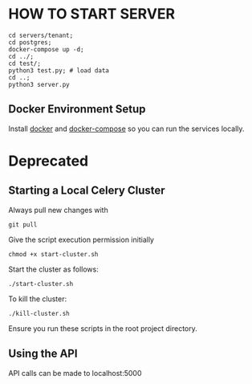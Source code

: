 # HOW TO START SERVER

```
cd servers/tenant;
cd postgres;
docker-compose up -d;
cd ../;
cd test/;
python3 test.py; # load data
cd ..;
python3 server.py
```



## Docker Environment Setup

Install <a href="https://docs.docker.com/get-docker/">docker</a> and <a href="https://docs.docker.com/compose/install/">docker-compose</a> so you can run the services locally.





# Deprecated
## Starting a Local Celery Cluster
Always pull new changes with 
```
git pull
```
Give the script execution permission initially
```
chmod +x start-cluster.sh
```

Start the cluster as follows:
```
./start-cluster.sh
```

To kill the cluster:
```
./kill-cluster.sh
```
Ensure you run these scripts in the root project directory. 

## Using the API

API calls can be made to localhost:5000


